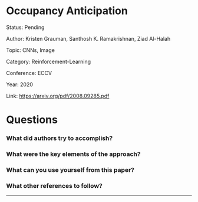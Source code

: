 # Occupancy Anticipation
Status: Pending

Author: Kristen Grauman, Santhosh K. Ramakrishnan, Ziad Al-Halah

Topic: CNNs, Image 

Category: Reinforcement-Learning

Conference: ECCV

Year: 2020

Link: https://arxiv.org/pdf/2008.09285.pdf

# Questions

### What did authors try to accomplish?

### What were the key elements of the approach?

### What can you use yourself from this paper?

### What other references to follow?

---